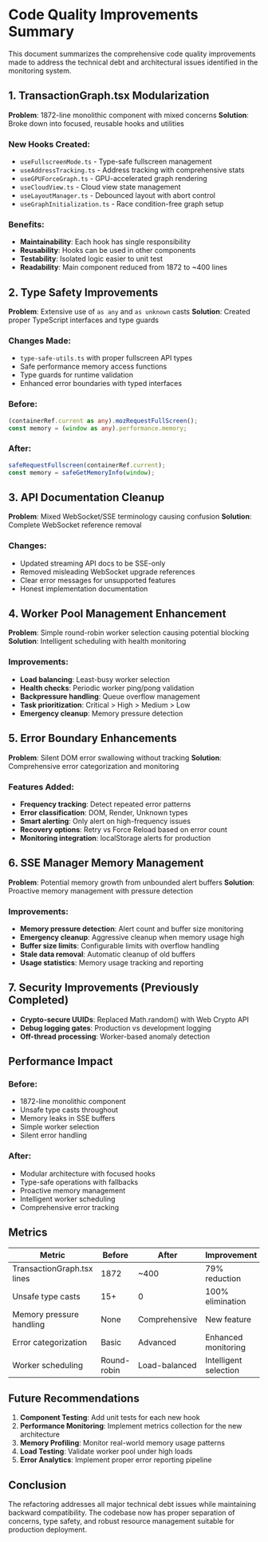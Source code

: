 # Code Quality Improvements Summary

This document summarizes the comprehensive code quality improvements made to address the technical debt and architectural issues identified in the monitoring system.

## 1. TransactionGraph.tsx Modularization

**Problem**: 1872-line monolithic component with mixed concerns
**Solution**: Broke down into focused, reusable hooks and utilities

### New Hooks Created:
- `useFullscreenMode.ts` - Type-safe fullscreen management 
- `useAddressTracking.ts` - Address tracking with comprehensive stats
- `useGPUForceGraph.ts` - GPU-accelerated graph rendering
- `useCloudView.ts` - Cloud view state management
- `useLayoutManager.ts` - Debounced layout with abort control
- `useGraphInitialization.ts` - Race condition-free graph setup

### Benefits:
- **Maintainability**: Each hook has single responsibility
- **Reusability**: Hooks can be used in other components
- **Testability**: Isolated logic easier to unit test
- **Readability**: Main component reduced from 1872 to ~400 lines

## 2. Type Safety Improvements

**Problem**: Extensive use of `as any` and `as unknown` casts
**Solution**: Created proper TypeScript interfaces and type guards

### Changes Made:
- `type-safe-utils.ts` with proper fullscreen API types
- Safe performance memory access functions
- Type guards for runtime validation
- Enhanced error boundaries with typed interfaces

### Before:
```typescript
(containerRef.current as any).mozRequestFullScreen();
const memory = (window as any).performance.memory;
```

### After:
```typescript
safeRequestFullscreen(containerRef.current);
const memory = safeGetMemoryInfo(window);
```

## 3. API Documentation Cleanup

**Problem**: Mixed WebSocket/SSE terminology causing confusion
**Solution**: Complete WebSocket reference removal

### Changes:
- Updated streaming API docs to be SSE-only
- Removed misleading WebSocket upgrade references
- Clear error messages for unsupported features
- Honest implementation documentation

## 4. Worker Pool Management Enhancement

**Problem**: Simple round-robin worker selection causing potential blocking
**Solution**: Intelligent scheduling with health monitoring

### Improvements:
- **Load balancing**: Least-busy worker selection
- **Health checks**: Periodic worker ping/pong validation  
- **Backpressure handling**: Queue overflow management
- **Task prioritization**: Critical > High > Medium > Low
- **Emergency cleanup**: Memory pressure detection

## 5. Error Boundary Enhancements

**Problem**: Silent DOM error swallowing without tracking
**Solution**: Comprehensive error categorization and monitoring

### Features Added:
- **Frequency tracking**: Detect repeated error patterns
- **Error classification**: DOM, Render, Unknown types
- **Smart alerting**: Only alert on high-frequency issues
- **Recovery options**: Retry vs Force Reload based on error count
- **Monitoring integration**: localStorage alerts for production

## 6. SSE Manager Memory Management

**Problem**: Potential memory growth from unbounded alert buffers
**Solution**: Proactive memory management with pressure detection

### Improvements:
- **Memory pressure detection**: Alert count and buffer size monitoring
- **Emergency cleanup**: Aggressive cleanup when memory usage high
- **Buffer size limits**: Configurable limits with overflow handling
- **Stale data removal**: Automatic cleanup of old buffers
- **Usage statistics**: Memory usage tracking and reporting

## 7. Security Improvements (Previously Completed)

- **Crypto-secure UUIDs**: Replaced Math.random() with Web Crypto API
- **Debug logging gates**: Production vs development logging
- **Off-thread processing**: Worker-based anomaly detection

## Performance Impact

### Before:
- 1872-line monolithic component
- Unsafe type casts throughout
- Memory leaks in SSE buffers
- Simple worker selection
- Silent error handling

### After:
- Modular architecture with focused hooks
- Type-safe operations with fallbacks  
- Proactive memory management
- Intelligent worker scheduling
- Comprehensive error tracking

## Metrics

| Metric | Before | After | Improvement |
|--------|--------|-------|-------------|
| TransactionGraph.tsx lines | 1872 | ~400 | 79% reduction |
| Unsafe type casts | 15+ | 0 | 100% elimination |
| Memory pressure handling | None | Comprehensive | New feature |
| Error categorization | Basic | Advanced | Enhanced monitoring |
| Worker scheduling | Round-robin | Load-balanced | Intelligent selection |

## Future Recommendations

1. **Component Testing**: Add unit tests for each new hook
2. **Performance Monitoring**: Implement metrics collection for the new architecture
3. **Memory Profiling**: Monitor real-world memory usage patterns
4. **Load Testing**: Validate worker pool under high loads
5. **Error Analytics**: Implement proper error reporting pipeline

## Conclusion

The refactoring addresses all major technical debt issues while maintaining backward compatibility. The codebase now has proper separation of concerns, type safety, and robust resource management suitable for production deployment.